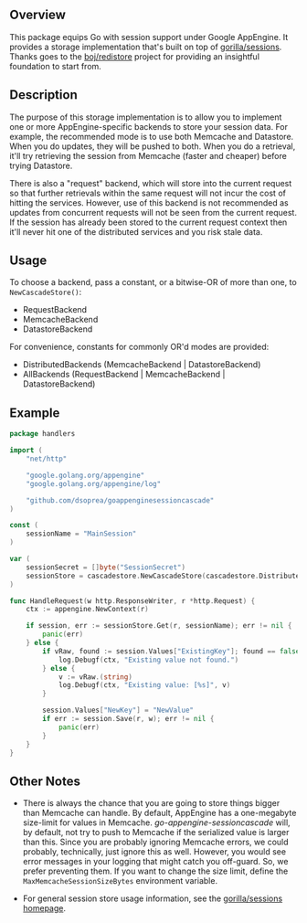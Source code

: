 ## Overview

This package equips Go with session support under Google AppEngine. It provides a storage implementation that's built on top of [gorilla/sessions](http://www.gorillatoolkit.org/pkg/sessions). Thanks goes to the [boj/redistore](https://github.com/boj/redistore) project for providing an insightful foundation to start from.


## Description

The purpose of this storage implementation is to allow you to implement one or more AppEngine-specific backends to store your session data. For example, the recommended mode is to use both Memcache and Datastore. When you do updates, they will be pushed to both. When you do a retrieval, it'll try retrieving the session from Memcache (faster and cheaper) before trying Datastore. 

There is also a "request" backend, which will store into the current request so that further retrievals within the same request will not incur the cost of hitting the services. However, use of this backend is not recommended as updates from concurrent requests will not be seen from the current request. If the session has already been stored to the current request context then it'll never hit one of the distributed services and you risk stale data.


## Usage

To choose a backend, pass a constant, or a bitwise-OR of more than one, to `NewCascadeStore()`:

- RequestBackend
- MemcacheBackend
- DatastoreBackend

For convenience, constants for commonly OR'd modes are provided:

- DistributedBackends (MemcacheBackend | DatastoreBackend)
- AllBackends (RequestBackend | MemcacheBackend | DatastoreBackend)


## Example

```go
package handlers

import (
    "net/http"

    "google.golang.org/appengine"
    "google.golang.org/appengine/log"

    "github.com/dsoprea/goappenginesessioncascade"
)

const (
    sessionName = "MainSession"
)

var (
    sessionSecret = []byte("SessionSecret")
    sessionStore = cascadestore.NewCascadeStore(cascadestore.DistributedBackends, sessionSecret)
)

func HandleRequest(w http.ResponseWriter, r *http.Request) {
    ctx := appengine.NewContext(r)

    if session, err := sessionStore.Get(r, sessionName); err != nil {
        panic(err)
    } else {
        if vRaw, found := session.Values["ExistingKey"]; found == false {
            log.Debugf(ctx, "Existing value not found.")
        } else {
            v := vRaw.(string)
            log.Debugf(ctx, "Existing value: [%s]", v)
        }

        session.Values["NewKey"] = "NewValue"
        if err := session.Save(r, w); err != nil {
            panic(err)
        }
    }
}
```


## Other Notes

- There is always the chance that you are going to store things bigger than Memcache can handle. By default, AppEngine has a one-megabyte size-limit for values in Memcache. *go-appengine-sessioncascade* will, by default, not try to push to Memcache if the serialized value is larger than this. Since you are probably ignoring Memcache errors, we could probably, technically, just ignore this as well. However, you would see error messages in your logging that might catch you off-guard. So, we prefer preventing them. If you want to change the size limit, define the `MaxMemcacheSessionSizeBytes` environment variable.

- For general session store usage information, see the [gorilla/sessions homepage](http://www.gorillatoolkit.org/pkg/sessions).
